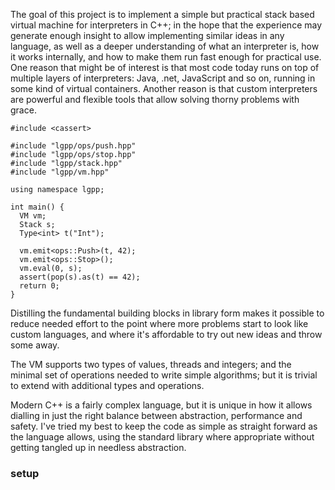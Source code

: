 The goal of this project is to implement a simple but practical stack based virtual machine for interpreters in C++; in the hope that the experience may generate enough insight to allow implementing similar ideas in any language, as well as a deeper understanding of what an interpreter is, how it works internally, and how to make them run fast enough for practical use. One reason that might be of interest is that most code today runs on top of multiple layers of interpreters: Java, .net, JavaScript and so on, running in some kind of virtual containers. Another reason is that custom interpreters are powerful and flexible tools that allow solving thorny problems with grace.

```
#include <cassert>

#include "lgpp/ops/push.hpp"
#include "lgpp/ops/stop.hpp"
#include "lgpp/stack.hpp"
#include "lgpp/vm.hpp"

using namespace lgpp;

int main() {
  VM vm;
  Stack s;
  Type<int> t("Int");

  vm.emit<ops::Push>(t, 42);
  vm.emit<ops::Stop>();
  vm.eval(0, s);
  assert(pop(s).as(t) == 42);
  return 0;
}
```

Distilling the fundamental building blocks in library form makes it possible to reduce needed effort to the point where more problems start to look like custom languages, and where it's affordable to try out new ideas and throw some away.

The VM supports two types of values, threads and integers; and the minimal set of operations needed to write simple algorithms; but it is trivial to extend with additional types and operations.

Modern C++ is a fairly complex language, but it is unique in how it allows dialling in just the right balance between abstraction, performance and safety. I've tried my best to keep the code as simple as straight forward as the language allows, using the standard library where appropriate without getting tangled up in needless abstraction.

### setup

```
```